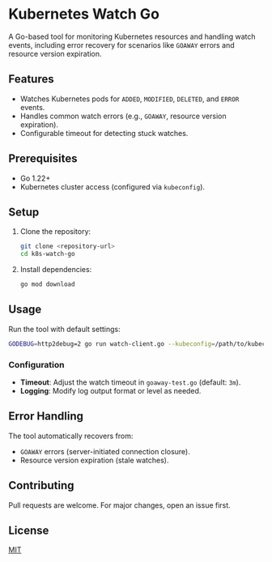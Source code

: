 # Kubernetes Watch Go

A Go-based tool for monitoring Kubernetes resources and handling watch events, including error recovery for scenarios like `GOAWAY` errors and resource version expiration.

## Features
- Watches Kubernetes pods for `ADDED`, `MODIFIED`, `DELETED`, and `ERROR` events.
- Handles common watch errors (e.g., `GOAWAY`, resource version expiration).
- Configurable timeout for detecting stuck watches.

## Prerequisites
- Go 1.22+
- Kubernetes cluster access (configured via `kubeconfig`).

## Setup
1. Clone the repository:
   ```bash
   git clone <repository-url>
   cd k8s-watch-go
   ```
2. Install dependencies:
   ```bash
   go mod download
   ```

## Usage
Run the tool with default settings:
```bash
GODEBUG=http2debug=2 go run watch-client.go --kubeconfig=/path/to/kubeconfig [--namespace=your-namespace] 2>&1 | tee http2-debug.log
```

### Configuration
- **Timeout**: Adjust the watch timeout in `goaway-test.go` (default: `3m`).
- **Logging**: Modify log output format or level as needed.

## Error Handling
The tool automatically recovers from:
- `GOAWAY` errors (server-initiated connection closure).
- Resource version expiration (stale watches).

## Contributing
Pull requests are welcome. For major changes, open an issue first.

## License
[MIT](LICENSE)